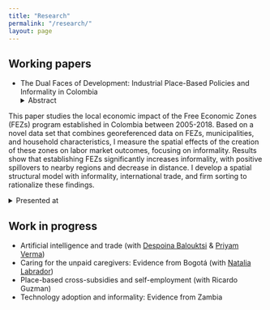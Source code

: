```yaml
---
title: "Research"
permalink: "/research/"
layout: page
---
```


## Working papers
- The Dual Faces of Development: Industrial Place-Based Policies and Informality in Colombia
  <details><summary>Abstract</summary> <p> 
This paper studies the local economic impact of the Free Economic Zones (FEZs) program established in Colombia between 2005-2018. Based on a novel data set that combines georeferenced data on FEZs, municipalities, and household characteristics, I measure the spatial effects of the creation of these zones on labor market outcomes, focusing on informality. Results show that establishing FEZs significantly increases informality, with positive spillovers to nearby regions and decrease in distance. I develop a spatial structural model with informality, international trade, and firm sorting to rationalize these findings.  </p></details>
   <details><summary>Presented at</summary> <p> 
      AMSE PhD seminar, QMUL workshop 2024, Urban Economic Association Summer School 2024, LAGV 2024, Konstanz Brown Bag Seminar, French Japanese Conference 2024, Junior Workshop ENS de Lyon 2024
  </p></details>
  
## Work in progress

- Artificial intelligence and trade (with [Despoina Balouktsi](https://sites.google.com/site/desbalouktsi/home) & [Priyam Verma](https://sites.google.com/view/priyamverma))
- Caring for the unpaid caregivers: Evidence from Bogotá (with [Natalia Labrador](https://sites.google.com/view/natalialabradorbernate/home))
- Place-based cross-subsidies and self-employment (with Ricardo Guzman)
- Technology adoption and informality: Evidence from Zambia
